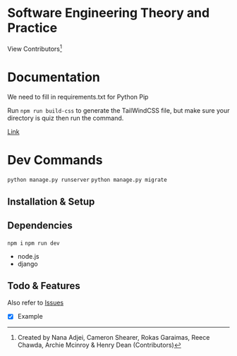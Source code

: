 # Software Engineering Theory and Practice 

View Contributors[^1]

# Documentation

We need to fill in requirements.txt for Python Pip

Run `npm run build-css` to generate the TailWindCSS file, but make sure your directory is quiz then run the command.

[Link](192.168.1.1)

# Dev Commands

`python manage.py runserver`
`python manage.py migrate`

## Installation & Setup

## Dependencies

`npm i`
`npm run dev`

+ node.js
+ django

## Todo & Features

Also refer to [Issues](https://github.com/Sneakynarnar/first-year-quiz-game/issues)

- [x] Example

[^1]: Created by Nana Adjei, Cameron Shearer, Rokas Garaimas, Reece Chawda, Archie Mcinroy & Henry Dean (Contributors)
